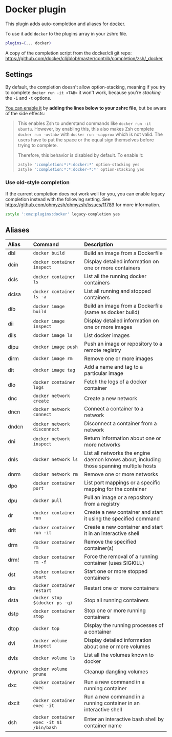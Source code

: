 # Docker plugin

This plugin adds auto-completion and aliases for [docker](https://www.docker.com/).

To use it add `docker` to the plugins array in your zshrc file.

```zsh
plugins=(... docker)
```

A copy of the completion script from the docker/cli git repo:
https://github.com/docker/cli/blob/master/contrib/completion/zsh/_docker

## Settings

By default, the completion doesn't allow option-stacking, meaning if you try to complete
`docker run -it <TAB>` it won't work, because you're _stacking_ the `-i` and `-t` options.

[You can enable it](https://github.com/docker/cli/commit/b10fb43048) by **adding the lines below to your zshrc
file**, but be aware of the side effects:

> This enables Zsh to understand commands like `docker run -it ubuntu`. However, by enabling this, this also
> makes Zsh complete `docker run -u<tab>` with `docker run -uapprox` which is not valid. The users have to put
> the space or the equal sign themselves before trying to complete.
>
> Therefore, this behavior is disabled by default. To enable it:
>
> ```sh
> zstyle ':completion:*:*:docker:*' option-stacking yes
> zstyle ':completion:*:*:docker-*:*' option-stacking yes
> ```

### Use old-style completion

If the current completion does not work well for you, you can enable legacy completion instead with the
following setting. See https://github.com/ohmyzsh/ohmyzsh/issues/11789 for more information.

```zsh
zstyle ':omz:plugins:docker' legacy-completion yes
```

## Aliases

| Alias                 | Command                                   | Description                                                                              |
| :-------------------- | :---------------------------------------- | :--------------------------------------------------------------------------------------- |
| dbl                   | `docker build`                            | Build an image from a Dockerfile                                                         |
| dcin                  | `docker container inspect`                | Display detailed information on one or more containers                                   |
| dcls                  | `docker container ls`                     | List all the running docker containers                                                   |
| dclsa                 | `docker container ls -a`                  | List all running and stopped containers                                                  |
| dib                   | `docker image build`                      | Build an image from a Dockerfile (same as docker build)                                  |
| dii                   | `docker image inspect`                    | Display detailed information on one or more images                                       |
| dils                  | `docker image ls`                         | List docker images                                                                       |
| dipu                  | `docker image push`                       | Push an image or repository to a remote registry                                         |
| dirm                  | `docker image rm`                         | Remove one or more images                                                                |
| dit                   | `docker image tag`                        | Add a name and tag to a particular image                                                 |
| dlo                   | `docker container logs`                   | Fetch the logs of a docker container                                                     |
| dnc                   | `docker network create`                   | Create a new network                                                                     |
| dncn                  | `docker network connect`                  | Connect a container to a network                                                         |
| dndcn                 | `docker network disconnect`               | Disconnect a container from a network                                                    |
| dni                   | `docker network inspect`                  | Return information about one or more networks                                            |
| dnls                  | `docker network ls`                       | List all networks the engine daemon knows about, including those spanning multiple hosts |
| dnrm                  | `docker network rm`                       | Remove one or more networks                                                              |
| dpo                   | `docker container port`                   | List port mappings or a specific mapping for the container                               |
| dpu                   | `docker pull`                             | Pull an image or a repository from a registry                                            |
| dr                    | `docker container run`                    | Create a new container and start it using the specified command                          |
| drit                  | `docker container run -it`                | Create a new container and start it in an interactive shell                              |
| drm                   | `docker container rm`                     | Remove the specified container(s)                                                        |
| drm!                  | `docker container rm -f`                  | Force the removal of a running container (uses SIGKILL)                                  |
| dst                   | `docker container start`                  | Start one or more stopped containers                                                     |
| drs                   | `docker container restart`                | Restart one or more containers                                                           |
| dsta                  | `docker stop $(docker ps -q)`             | Stop all running containers                                                              |
| dstp                  | `docker container stop`                   | Stop one or more running containers                                                      |
| dtop                  | `docker top`                              | Display the running processes of a container                                             |
| dvi                   | `docker volume inspect`                   | Display detailed information about one or more volumes                                   |
| dvls                  | `docker volume ls`                        | List all the volumes known to docker                                                     |
| dvprune               | `docker volume prune`                     | Cleanup dangling volumes                                                                 |
| dxc                   | `docker container exec`                   | Run a new command in a running container                                                 |
| dxcit                 | `docker container exec -it`               | Run a new command in a running container in an interactive shell                         |
| dsh <containername>   | `docker container exec -it $1 /bin/bash`  | Enter an interactive bash shell by container name                                        |
